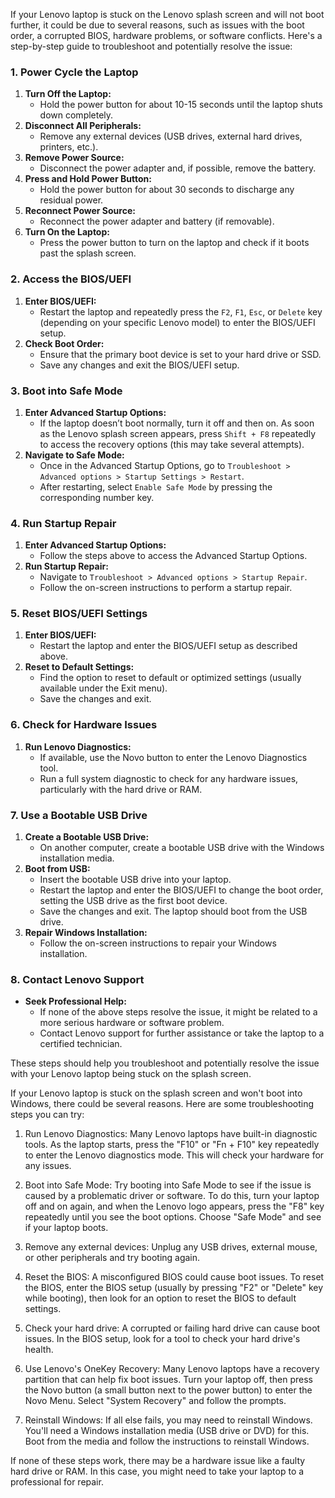 If your Lenovo laptop is stuck on the Lenovo splash screen and will not boot further, it could be due to several reasons, such as issues with the boot order, a corrupted BIOS, hardware problems, or software conflicts. Here's a step-by-step guide to troubleshoot and potentially resolve the issue:

### 1. Power Cycle the Laptop
1. **Turn Off the Laptop:**
   - Hold the power button for about 10-15 seconds until the laptop shuts down completely.
2. **Disconnect All Peripherals:**
   - Remove any external devices (USB drives, external hard drives, printers, etc.).
3. **Remove Power Source:**
   - Disconnect the power adapter and, if possible, remove the battery.
4. **Press and Hold Power Button:**
   - Hold the power button for about 30 seconds to discharge any residual power.
5. **Reconnect Power Source:**
   - Reconnect the power adapter and battery (if removable).
6. **Turn On the Laptop:**
   - Press the power button to turn on the laptop and check if it boots past the splash screen.

### 2. Access the BIOS/UEFI
1. **Enter BIOS/UEFI:**
   - Restart the laptop and repeatedly press the `F2`, `F1`, `Esc`, or `Delete` key (depending on your specific Lenovo model) to enter the BIOS/UEFI setup.
2. **Check Boot Order:**
   - Ensure that the primary boot device is set to your hard drive or SSD.
   - Save any changes and exit the BIOS/UEFI setup.

### 3. Boot into Safe Mode
1. **Enter Advanced Startup Options:**
   - If the laptop doesn’t boot normally, turn it off and then on. As soon as the Lenovo splash screen appears, press `Shift + F8` repeatedly to access the recovery options (this may take several attempts).
2. **Navigate to Safe Mode:**
   - Once in the Advanced Startup Options, go to `Troubleshoot > Advanced options > Startup Settings > Restart`.
   - After restarting, select `Enable Safe Mode` by pressing the corresponding number key.

### 4. Run Startup Repair
1. **Enter Advanced Startup Options:**
   - Follow the steps above to access the Advanced Startup Options.
2. **Run Startup Repair:**
   - Navigate to `Troubleshoot > Advanced options > Startup Repair`.
   - Follow the on-screen instructions to perform a startup repair.

### 5. Reset BIOS/UEFI Settings
1. **Enter BIOS/UEFI:**
   - Restart the laptop and enter the BIOS/UEFI setup as described above.
2. **Reset to Default Settings:**
   - Find the option to reset to default or optimized settings (usually available under the Exit menu).
   - Save the changes and exit.

### 6. Check for Hardware Issues
1. **Run Lenovo Diagnostics:**
   - If available, use the Novo button to enter the Lenovo Diagnostics tool.
   - Run a full system diagnostic to check for any hardware issues, particularly with the hard drive or RAM.

### 7. Use a Bootable USB Drive
1. **Create a Bootable USB Drive:**
   - On another computer, create a bootable USB drive with the Windows installation media.
2. **Boot from USB:**
   - Insert the bootable USB drive into your laptop.
   - Restart the laptop and enter the BIOS/UEFI to change the boot order, setting the USB drive as the first boot device.
   - Save the changes and exit. The laptop should boot from the USB drive.
3. **Repair Windows Installation:**
   - Follow the on-screen instructions to repair your Windows installation.

### 8. Contact Lenovo Support
- **Seek Professional Help:**
   - If none of the above steps resolve the issue, it might be related to a more serious hardware or software problem.
   - Contact Lenovo support for further assistance or take the laptop to a certified technician.

These steps should help you troubleshoot and potentially resolve the issue with your Lenovo laptop being stuck on the splash screen.

If your Lenovo laptop is stuck on the splash screen and won't boot into Windows, there could be several reasons. Here are some troubleshooting steps you can try:

1. Run Lenovo Diagnostics: Many Lenovo laptops have built-in diagnostic tools. As the laptop starts, press the "F10" or "Fn + F10" key repeatedly to enter the Lenovo diagnostics mode. This will check your hardware for any issues.

2. Boot into Safe Mode: Try booting into Safe Mode to see if the issue is caused by a problematic driver or software. To do this, turn your laptop off and on again, and when the Lenovo logo appears, press the "F8" key repeatedly until you see the boot options. Choose "Safe Mode" and see if your laptop boots.

3. Remove any external devices: Unplug any USB drives, external mouse, or other peripherals and try booting again.

4. Reset the BIOS: A misconfigured BIOS could cause boot issues. To reset the BIOS, enter the BIOS setup (usually by pressing "F2" or "Delete" key while booting), then look for an option to reset the BIOS to default settings.

5. Check your hard drive: A corrupted or failing hard drive can cause boot issues. In the BIOS setup, look for a tool to check your hard drive's health.

6. Use Lenovo's OneKey Recovery: Many Lenovo laptops have a recovery partition that can help fix boot issues. Turn your laptop off, then press the Novo button (a small button next to the power button) to enter the Novo Menu. Select "System Recovery" and follow the prompts.

7. Reinstall Windows: If all else fails, you may need to reinstall Windows. You'll need a Windows installation media (USB drive or DVD) for this. Boot from the media and follow the instructions to reinstall Windows.

If none of these steps work, there may be a hardware issue like a faulty hard drive or RAM. In this case, you might need to take your laptop to a professional for repair.
